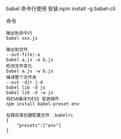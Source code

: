 babel 
命令行使用 安装:npm install -g babel-cli

命令

``` 
输出到命令行
babel xxx.js

输出到文件 
--out-file|-o
babel a.js -o b.js
检测文件变化
babel a.js -w b.js
编译整个文件夹
--out -dir |-d
babel lib -d js
babel lib -d -w js
将ES6编译为ES5 安装插件
npm install babel-preset-env 

在跟目录创建配置文件 .babelrc
{
    "presets":["env"]
}
